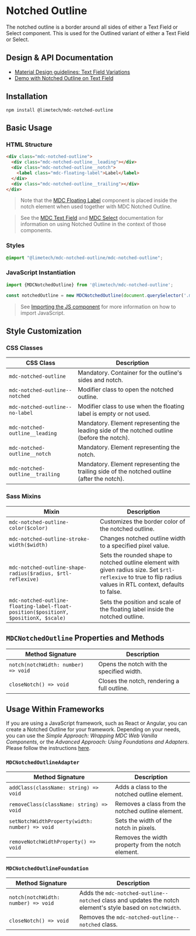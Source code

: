 <!--docs:
title: "Notched Outline"
layout: detail
section: components
excerpt: "The notched outline is a border around either a Text Field or Select element"
iconId: text_field
path: /catalog/input-controls/notched-outline/
-->

# Notched Outline

The notched outline is a border around all sides of either a Text Field or Select component. This is used for the Outlined variant of either a Text Field or Select.

## Design & API Documentation

<ul class="icon-list">
  <li class="icon-list-item icon-list-item--spec">
    <a href="https://material.io/go/design-text-fields#text-fields-field-variations">Material Design guidelines: Text Field Variations</a>
  </li>
  <li class="icon-list-item icon-list-item--spec">
    <a href="https://material-components.github.io/material-components-web-catalog/#/component/text-field">Demo with Notched Outline on Text Field</a>
  </li>
</ul>

## Installation

```
npm install @limetech/mdc-notched-outline
```

## Basic Usage

### HTML Structure

```html
<div class="mdc-notched-outline">
  <div class="mdc-notched-outline__leading"></div>
  <div class="mdc-notched-outline__notch">
    <label class="mdc-floating-label">Label</label>
  </div>
  <div class="mdc-notched-outline__trailing"></div>
</div>
```

> Note that the [MDC Floating Label](../mdc-floating-label/README.md) component is placed inside the notch element when
> used together with MDC Notched Outline.

> See the [MDC Text Field](../mdc-textfield/README.md#outlined) and
> [MDC Select](../mdc-select/README.md#outlined-select) documentation for
> information on using Notched Outline in the context of those components.

### Styles

```scss
@import "@limetech/mdc-notched-outline/mdc-notched-outline";
```

### JavaScript Instantiation

```js
import {MDCNotchedOutline} from '@limetech/mdc-notched-outline';

const notchedOutline = new MDCNotchedOutline(document.querySelector('.mdc-notched-outline'));
```

> See [Importing the JS component](../../docs/importing-js.md) for more information on how to import JavaScript.

## Style Customization

### CSS Classes

CSS Class | Description
--- | ---
`mdc-notched-outline` | Mandatory. Container for the outline's sides and notch.
`mdc-notched-outline--notched` | Modifier class to open the notched outline.
`mdc-notched-outline--no-label` | Modifier class to use when the floating label is empty or not used.
`mdc-notched-outline__leading` | Mandatory. Element representing the leading side of the notched outline (before the notch).
`mdc-notched-outline__notch` | Mandatory. Element representing the notch.
`mdc-notched-outline__trailing` | Mandatory. Element representing the trailing side of the notched outline (after the notch).

### Sass Mixins

Mixin | Description
--- | ---
`mdc-notched-outline-color($color)` | Customizes the border color of the notched outline.
`mdc-notched-outline-stroke-width($width)` | Changes notched outline width to a specified pixel value.
`mdc-notched-outline-shape-radius($radius, $rtl-reflexive)` | Sets the rounded shape to notched outline element with given radius size. Set `$rtl-reflexive` to true to flip radius values in RTL context, defaults to false.
`mdc-notched-outline-floating-label-float-position($positionY, $positionX, $scale)` | Sets the position and scale of the floating label inside the notched outline.

## `MDCNotchedOutline` Properties and Methods

Method Signature | Description
--- | ---
`notch(notchWidth: number) => void` | Opens the notch with the specified width.
`closeNotch() => void` | Closes the notch, rendering a full outline.

## Usage Within Frameworks

If you are using a JavaScript framework, such as React or Angular, you can create a Notched Outline for your framework. Depending on your needs, you can use the _Simple Approach: Wrapping MDC Web Vanilla Components_, or the _Advanced Approach: Using Foundations and Adapters_. Please follow the instructions [here](../../docs/integrating-into-frameworks.md).

### `MDCNotchedOutlineAdapter`

Method Signature | Description
--- | ---
`addClass(className: string) => void` | Adds a class to the notched outline element.
`removeClass(className: string) => void` | Removes a class from the notched outline element.
`setNotchWidthProperty(width: number) => void` | Sets the width of the notch in pixels.
`removeNotchWidthProperty() => void` | Removes the width property from the notch element.

### `MDCNotchedOutlineFoundation`

Method Signature | Description
--- | ---
`notch(notchWidth: number) => void` | Adds the `mdc-notched-outline--notched` class and updates the notch element's style based on `notchWidth`.
`closeNotch() => void` | Removes the `mdc-notched-outline--notched` class.
